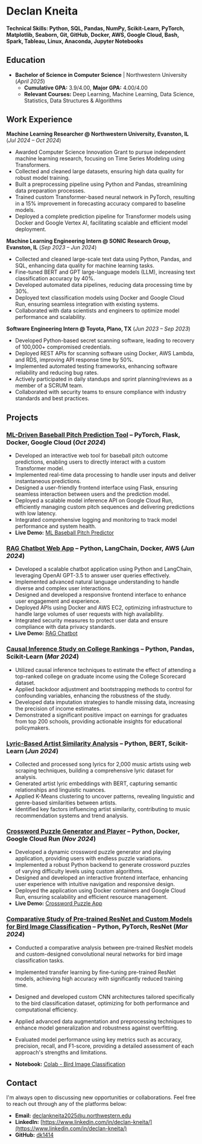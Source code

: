 # Declan Kneita

#### Technical Skills: Python, SQL, Pandas, NumPy, Scikit-Learn, PyTorch, Matplotlib, Seaborn, Git, GitHub, Docker, AWS, Google Cloud, Bash, Spark, Tableau, Linux, Anaconda, Jupyter Notebooks

## Education			        		
- **Bachelor of Science in Computer Science** | Northwestern University (_April 2025_)
  - **Cumulative GPA:** 3.9/4.00, **Major GPA:** 4.00/4.00 
  - **Relevant Courses:** Deep Learning, Machine Learning, Data Science, Statistics, Data Structures & Algorithms
     
## Work Experience

**Machine Learning Researcher @ Northwestern University, Evanston, IL** (_Jul 2024 – Oct 2024_)  
- Awarded Computer Science Innovation Grant to pursue independent machine learning research, focusing on Time Series Modeling using Transformers.
- Collected and cleaned large datasets, ensuring high data quality for robust model training.
- Built a preprocessing pipeline using Python and Pandas, streamlining data preparation processes.
- Trained custom Transformer-based neural network in PyTorch, resulting in a 15% improvement in forecasting accuracy compared to baseline models.
- Deployed a complete prediction pipeline for Transformer models using Docker and Google Vertex AI, facilitating scalable and efficient model deployment.

**Machine Learning Engineering Intern @ SONIC Research Group, Evanston, IL** (_Sep 2023 – Jun 2024_)      
- Collected and cleaned large-scale text data using Python, Pandas, and SQL, enhancing data quality for machine learning tasks.
- Fine-tuned BERT and GPT large-language models (LLM), increasing text classification accuracy by 40%.
- Developed automated data pipelines, reducing data processing time by 30%.
- Deployed text classification models using Docker and Google Cloud Run, ensuring seamless integration with existing systems.
- Collaborated with data scientists and engineers to optimize model performance and scalability.

**Software Engineering Intern @ Toyota, Plano, TX** (_Jun 2023 – Sep 2023_)  
- Developed Python-based secret scanning software, leading to recovery of 100,000+ compromised credentials.
- Deployed REST APIs for scanning software using Docker, AWS Lambda, and RDS, improving API response time by 50%.
- Implemented automated testing frameworks, enhancing software reliability and reducing bug rates.
- Actively participated in daily standups and sprint planning/reviews as a member of a SCRUM team.
- Collaborated with security teams to ensure compliance with industry standards and best practices.

## Projects

### [ML-Driven Baseball Pitch Prediction Tool](https://github.com/dk1414/BaseballModeling) – PyTorch, Flask, Docker, Google Cloud (_Oct 2024_)
- Developed an interactive web tool for baseball pitch outcome predictions, enabling users to directly interact with a custom Transformer model.
- Implemented real-time data processing to handle user inputs and deliver instantaneous predictions.
- Designed a user-friendly frontend interface using Flask, ensuring seamless interaction between users and the prediction model.
- Deployed a scalable model inference API on Google Cloud Run, efficiently managing custom pitch sequences and delivering predictions with low latency.
- Integrated comprehensive logging and monitoring to track model performance and system health.
- **Live Demo:** [ML Baseball Pitch Predictor](https://dk1414.github.io/BaseballTransformerTool/)


### [RAG Chatbot Web App](https://dk1414.github.io/ResumeRAG/) – Python, LangChain, Docker, AWS (_Jun 2024_)
- Developed a scalable chatbot application using Python and LangChain, leveraging OpenAI GPT-3.5 to answer user queries effectively.
- Implemented advanced natural language understanding to handle diverse and complex user interactions.
- Designed and developed a responsive frontend interface to enhance user engagement and experience.
- Deployed APIs using Docker and AWS EC2, optimizing infrastructure to handle large volumes of user requests with high availability.
- Integrated security measures to protect user data and ensure compliance with data privacy standards.
- **Live Demo:** [RAG Chatbot](https://dk1414.github.io/ResumeRAG/)


### [Causal Inference Study on College Rankings](https://medium.com/@declankneita/does-college-rank-impact-earnings-a-causal-inference-approach-38981f27210c) – Python, Pandas, Scikit-Learn (_Mar 2024_)
- Utilized causal inference techniques to estimate the effect of attending a top-ranked college on graduate income using the College Scorecard dataset.
- Applied backdoor adjustment and bootstrapping methods to control for confounding variables, enhancing the robustness of the study.
- Developed data imputation strategies to handle missing data, increasing the precision of income estimates.
- Demonstrated a significant positive impact on earnings for graduates from top 200 schools, providing actionable insights for educational policymakers.


### [Lyric-Based Artist Similarity Analysis](https://github.com/dk1414/ArtistLyricEmbeddings) – Python, BERT, Scikit-Learn (_Jun 2024_)
- Collected and processed song lyrics for 2,000 music artists using web scraping techniques, building a comprehensive lyric dataset for analysis.
- Generated artist lyric embeddings with BERT, capturing semantic relationships and linguistic nuances.
- Applied K-Means clustering to uncover patterns, revealing linguistic and genre-based similarities between artists.
- Identified key factors influencing artist similarity, contributing to music recommendation systems and trend analysis.


### [Crossword Puzzle Generator and Player](https://medium.com/@declankneita/generating-nyt-mini-style-crossword-puzzles-fcd6588a72af) – Python, Docker, Google Cloud Run (_Nov 2024_)
- Developed a dynamic crossword puzzle generator and playing application, providing users with endless puzzle variations.
- Implemented a robust Python backend to generate crossword puzzles of varying difficulty levels using custom algorithms.
- Designed and developed an interactive frontend interface, enhancing user experience with intuitive navigation and responsive design.
- Deployed the application using Docker containers and Google Cloud Run, ensuring scalability and efficient resource management.
- **Live Demo:** [Crossword Puzzle App](https://dk1414.github.io/CrosswordGenerator/)

### [Comparative Study of Pre-trained ResNet and Custom Models for Bird Image Classification](https://colab.research.google.com/drive/1lVwhtgbIY_9jIZ5CSP5LJDSenn8U2FkJ?usp=sharing) – Python, PyTorch, ResNet (_Mar 2024_)
- Conducted a comparative analysis between pre-trained ResNet models and custom-designed convolutional neural networks for bird image classification tasks.
- Implemented transfer learning by fine-tuning pre-trained ResNet models, achieving high accuracy with significantly reduced training time.
- Designed and developed custom CNN architectures tailored specifically to the bird classification dataset, optimizing for both performance and computational efficiency.
- Applied advanced data augmentation and preprocessing techniques to enhance model generalization and robustness against overfitting.
- Evaluated model performance using key metrics such as accuracy, precision, recall, and F1-score, providing a detailed assessment of each approach's strengths and limitations.

- **Notebook:** [Colab - Bird Image Classification](https://colab.research.google.com/drive/1lVwhtgbIY_9jIZ5CSP5LJDSenn8U2FkJ?usp=sharing)



## Contact

I'm always open to discussing new opportunities or collaborations. Feel free to reach out through any of the platforms below:

- **Email:** declankneita2025@u.northwestern.edu
- **LinkedIn:** [https://www.linkedin.com/in/declan-kneita/](https://www.linkedin.com/in/declan-kneita/)
- **GitHub:** [dk1414](https://github.com/dk1414)


